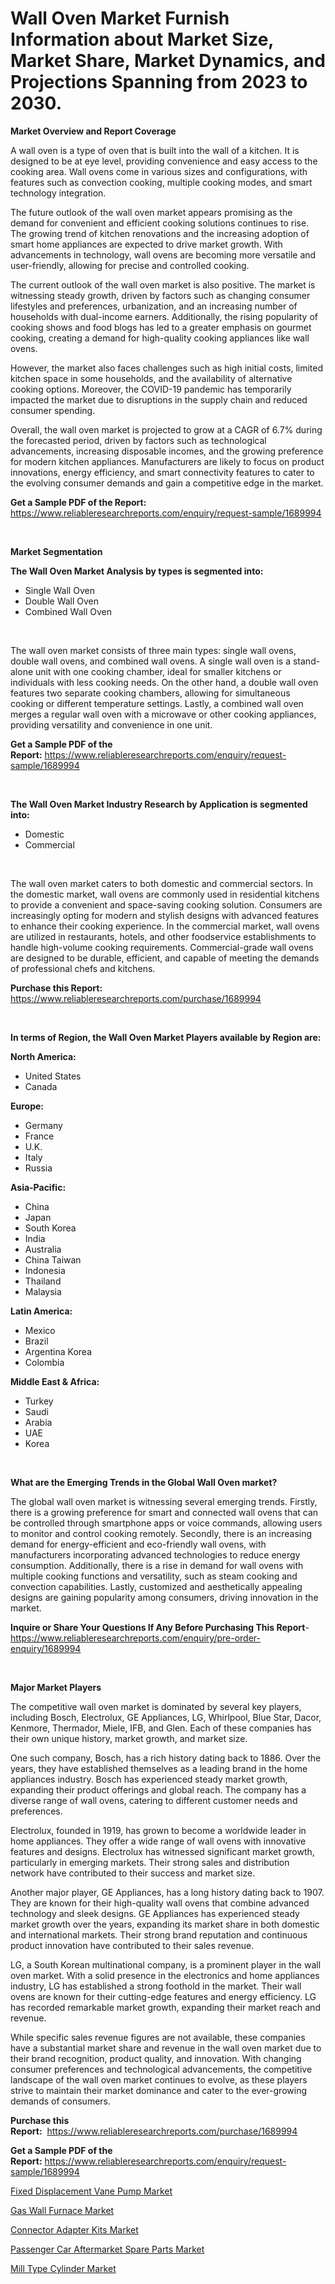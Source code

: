 <p><h1>Wall Oven Market Furnish Information about Market Size, Market Share, Market Dynamics, and Projections Spanning from 2023 to 2030.</h1></p><p><strong>Market Overview and Report Coverage</strong></p>
<p><p>A wall oven is a type of oven that is built into the wall of a kitchen. It is designed to be at eye level, providing convenience and easy access to the cooking area. Wall ovens come in various sizes and configurations, with features such as convection cooking, multiple cooking modes, and smart technology integration.</p><p>The future outlook of the wall oven market appears promising as the demand for convenient and efficient cooking solutions continues to rise. The growing trend of kitchen renovations and the increasing adoption of smart home appliances are expected to drive market growth. With advancements in technology, wall ovens are becoming more versatile and user-friendly, allowing for precise and controlled cooking.</p><p>The current outlook of the wall oven market is also positive. The market is witnessing steady growth, driven by factors such as changing consumer lifestyles and preferences, urbanization, and an increasing number of households with dual-income earners. Additionally, the rising popularity of cooking shows and food blogs has led to a greater emphasis on gourmet cooking, creating a demand for high-quality cooking appliances like wall ovens.</p><p>However, the market also faces challenges such as high initial costs, limited kitchen space in some households, and the availability of alternative cooking options. Moreover, the COVID-19 pandemic has temporarily impacted the market due to disruptions in the supply chain and reduced consumer spending.</p><p>Overall, the wall oven market is projected to grow at a CAGR of 6.7% during the forecasted period, driven by factors such as technological advancements, increasing disposable incomes, and the growing preference for modern kitchen appliances. Manufacturers are likely to focus on product innovations, energy efficiency, and smart connectivity features to cater to the evolving consumer demands and gain a competitive edge in the market.</p></p>
<p><strong>Get a Sample PDF of the Report:</strong> <a href="https://www.reliableresearchreports.com/enquiry/request-sample/1689994">https://www.reliableresearchreports.com/enquiry/request-sample/1689994</a></p>
<p>&nbsp;</p>
<p><strong>Market Segmentation</strong></p>
<p><strong>The Wall Oven Market Analysis by types is segmented into:</strong></p>
<p><ul><li>Single Wall Oven</li><li>Double Wall Oven</li><li>Combined Wall Oven</li></ul></p>
<p>&nbsp;</p>
<p><p>The wall oven market consists of three main types: single wall ovens, double wall ovens, and combined wall ovens. A single wall oven is a stand-alone unit with one cooking chamber, ideal for smaller kitchens or individuals with less cooking needs. On the other hand, a double wall oven features two separate cooking chambers, allowing for simultaneous cooking or different temperature settings. Lastly, a combined wall oven merges a regular wall oven with a microwave or other cooking appliances, providing versatility and convenience in one unit.</p></p>
<p><strong>Get a Sample PDF of the Report:</strong>&nbsp;<a href="https://www.reliableresearchreports.com/enquiry/request-sample/1689994">https://www.reliableresearchreports.com/enquiry/request-sample/1689994</a></p>
<p>&nbsp;</p>
<p><strong>The Wall Oven Market Industry Research by Application is segmented into:</strong></p>
<p><ul><li>Domestic</li><li>Commercial</li></ul></p>
<p>&nbsp;</p>
<p><p>The wall oven market caters to both domestic and commercial sectors. In the domestic market, wall ovens are commonly used in residential kitchens to provide a convenient and space-saving cooking solution. Consumers are increasingly opting for modern and stylish designs with advanced features to enhance their cooking experience. In the commercial market, wall ovens are utilized in restaurants, hotels, and other foodservice establishments to handle high-volume cooking requirements. Commercial-grade wall ovens are designed to be durable, efficient, and capable of meeting the demands of professional chefs and kitchens.</p></p>
<p><strong>Purchase this Report:</strong>&nbsp; <a href="https://www.reliableresearchreports.com/purchase/1689994">https://www.reliableresearchreports.com/purchase/1689994</a></p>
<p>&nbsp;</p>
<p><strong>In terms of Region, the Wall Oven Market Players available by Region are:</strong></p>
<p>
    <p> <strong> North America: </strong>
        <ul>
            <li>United States</li>
            <li>Canada</li>
        </ul>
        </p> 
    <p> <strong> Europe: </strong>
        <ul>
            <li>Germany</li>
            <li>France</li>
            <li>U.K.</li>
            <li>Italy</li>
            <li>Russia</li>
        </ul>
        </p> 
    <p> <strong> Asia-Pacific: </strong>
        <ul>
            <li>China</li>
            <li>Japan</li>
            <li>South Korea</li>
            <li>India</li>
            <li>Australia</li>
            <li>China Taiwan</li>
            <li>Indonesia</li>
            <li>Thailand</li>
            <li>Malaysia</li>
        </ul>
        </p> 
    <p> <strong> Latin America: </strong>
        <ul>
            <li>Mexico</li>
            <li>Brazil</li>
            <li>Argentina Korea</li>
            <li>Colombia</li>
        </ul>
        </p> 
    <p> <strong> Middle East & Africa: </strong>
        <ul>
            <li>Turkey</li>
            <li>Saudi</li>
            <li>Arabia</li>
            <li>UAE</li>
            <li>Korea</li>
        </ul>
    </p>
    </p>
<p>&nbsp;</p>
<p><strong>What are the Emerging Trends in the Global Wall Oven market?</strong></p>
<p><p>The global wall oven market is witnessing several emerging trends. Firstly, there is a growing preference for smart and connected wall ovens that can be controlled through smartphone apps or voice commands, allowing users to monitor and control cooking remotely. Secondly, there is an increasing demand for energy-efficient and eco-friendly wall ovens, with manufacturers incorporating advanced technologies to reduce energy consumption. Additionally, there is a rise in demand for wall ovens with multiple cooking functions and versatility, such as steam cooking and convection capabilities. Lastly, customized and aesthetically appealing designs are gaining popularity among consumers, driving innovation in the market.</p></p>
<p><strong>Inquire or Share Your Questions If Any Before Purchasing This Report</strong>- <a href="https://www.reliableresearchreports.com/enquiry/pre-order-enquiry/1689994">https://www.reliableresearchreports.com/enquiry/pre-order-enquiry/1689994</a></p>
<p>&nbsp;</p>
<p><strong>Major Market Players</strong></p>
<p><p>The competitive wall oven market is dominated by several key players, including Bosch, Electrolux, GE Appliances, LG, Whirlpool, Blue Star, Dacor, Kenmore, Thermador, Miele, IFB, and Glen. Each of these companies has their own unique history, market growth, and market size.</p><p>One such company, Bosch, has a rich history dating back to 1886. Over the years, they have established themselves as a leading brand in the home appliances industry. Bosch has experienced steady market growth, expanding their product offerings and global reach. The company has a diverse range of wall ovens, catering to different customer needs and preferences.</p><p>Electrolux, founded in 1919, has grown to become a worldwide leader in home appliances. They offer a wide range of wall ovens with innovative features and designs. Electrolux has witnessed significant market growth, particularly in emerging markets. Their strong sales and distribution network have contributed to their success and market size.</p><p>Another major player, GE Appliances, has a long history dating back to 1907. They are known for their high-quality wall ovens that combine advanced technology and sleek designs. GE Appliances has experienced steady market growth over the years, expanding its market share in both domestic and international markets. Their strong brand reputation and continuous product innovation have contributed to their sales revenue.</p><p>LG, a South Korean multinational company, is a prominent player in the wall oven market. With a solid presence in the electronics and home appliances industry, LG has established a strong foothold in the market. Their wall ovens are known for their cutting-edge features and energy efficiency. LG has recorded remarkable market growth, expanding their market reach and revenue.</p><p>While specific sales revenue figures are not available, these companies have a substantial market share and revenue in the wall oven market due to their brand recognition, product quality, and innovation. With changing consumer preferences and technological advancements, the competitive landscape of the wall oven market continues to evolve, as these players strive to maintain their market dominance and cater to the ever-growing demands of consumers.</p></p>
<p><strong>Purchase this Report:</strong>&nbsp;&nbsp;<a href="https://www.reliableresearchreports.com/purchase/1689994">https://www.reliableresearchreports.com/purchase/1689994</a></p>
<p></p>
<p><strong>Get a Sample PDF of the Report:</strong>&nbsp;<a href="https://www.reliableresearchreports.com/enquiry/request-sample/1689994">https://www.reliableresearchreports.com/enquiry/request-sample/1689994</a></p>
<p><p><a href="https://medium.com/@kimberlymontgomery2004/fixed-displacement-vane-pump-market-competitive-analysis-market-trends-and-forecast-to-2030-da41099a75f1">Fixed Displacement Vane Pump Market</a></p><p><a href="https://github.com/maliyahmorrow6654/Market-Research-Report-List-1/blob/main/gas-wall-furnace-market.md">Gas Wall Furnace Market</a></p><p><a href="https://www.linkedin.com/pulse/connector-adapter-kits-market-size-2023-2030-global-industrial/">Connector Adapter Kits Market</a></p><p><a href="https://github.com/abdelrhmankishk22/Market-Research-Report-List-1/blob/main/passenger-car-aftermarket-spare-parts-market.md">Passenger Car Aftermarket Spare Parts Market</a></p><p><a href="https://medium.com/@lorimyers95/mill-type-cylinder-market-competitive-analysis-market-trends-and-forecast-to-2030-ba787fc92341">Mill Type Cylinder Market</a></p></p>
